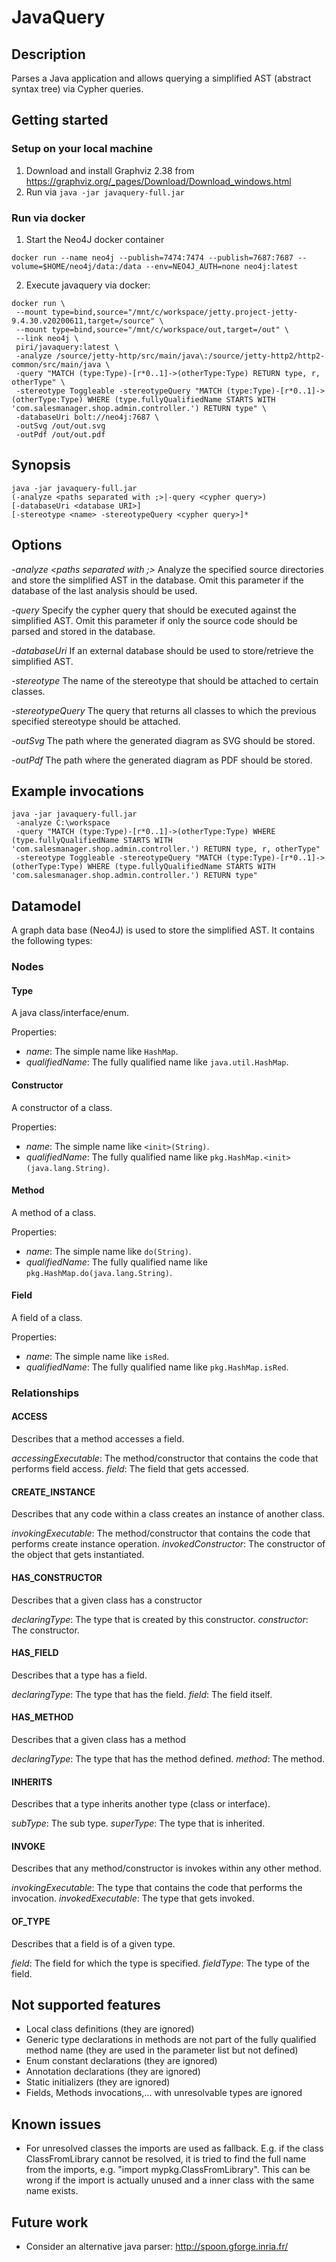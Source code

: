 # JavaQuery

## Description
Parses a Java application and allows querying a simplified AST (abstract syntax tree) via Cypher queries.

## Getting started
### Setup on your local machine
1. Download and install Graphviz 2.38 from https://graphviz.org/_pages/Download/Download_windows.html
2. Run via `java -jar javaquery-full.jar`

### Run via docker
1. Start the Neo4J docker container
```
docker run --name neo4j --publish=7474:7474 --publish=7687:7687 --volume=$HOME/neo4j/data:/data --env=NEO4J_AUTH=none neo4j:latest
```
2. Execute javaquery via docker: 
```
docker run \
 --mount type=bind,source="/mnt/c/workspace/jetty.project-jetty-9.4.30.v20200611,target=/source" \
 --mount type=bind,source="/mnt/c/workspace/out,target=/out" \
 --link neo4j \
 piri/javaquery:latest \
 -analyze /source/jetty-http/src/main/java\:/source/jetty-http2/http2-common/src/main/java \
 -query "MATCH (type:Type)-[r*0..1]->(otherType:Type) RETURN type, r, otherType" \
 -stereotype Toggleable -stereotypeQuery "MATCH (type:Type)-[r*0..1]->(otherType:Type) WHERE (type.fullyQualifiedName STARTS WITH 'com.salesmanager.shop.admin.controller.') RETURN type" \
 -databaseUri bolt://neo4j:7687 \
 -outSvg /out/out.svg
 -outPdf /out/out.pdf
```

## Synopsis
```
java -jar javaquery-full.jar 
(-analyze <paths separated with ;>|-query <cypher query>)
[-databaseUri <database URI>]
[-stereotype <name> -stereotypeQuery <cypher query>]*
```

## Options
*-analyze <paths separated with ;>*
Analyze the specified source directories and store the simplified AST in the database. Omit this parameter if the database of the last analysis should be used.

*-query <cypher query>*
Specify the cypher query that should be executed against the simplified AST. Omit this parameter if only the source code should be parsed and stored in the database.

*-databaseUri <database URI>*
If an external database should be used to store/retrieve the simplified AST.

*-stereotype*
The name of the stereotype that should be attached to certain classes.

*-stereotypeQuery*
The query that returns all classes to which the previous specified stereotype should be attached.

*-outSvg*
The path where the generated diagram as SVG should be stored.

*-outPdf*
The path where the generated diagram as PDF should be stored.

## Example invocations
```
java -jar javaquery-full.jar
 -analyze C:\workspace
 -query "MATCH (type:Type)-[r*0..1]->(otherType:Type) WHERE (type.fullyQualifiedName STARTS WITH 'com.salesmanager.shop.admin.controller.') RETURN type, r, otherType"
 -stereotype Toggleable -stereotypeQuery "MATCH (type:Type)-[r*0..1]->(otherType:Type) WHERE (type.fullyQualifiedName STARTS WITH 'com.salesmanager.shop.admin.controller.') RETURN type"
```

## Datamodel
A graph data base (Neo4J) is used to store the simplified AST. It contains the following types:

### Nodes
#### Type
A java class/interface/enum.

Properties:
- *name*: The simple name like `HashMap`.
- *qualifiedName*: The fully qualified name like `java.util.HashMap`.

#### Constructor
A constructor of a class.

Properties:
- *name*: The simple name like `<init>(String)`.
- *qualifiedName*: The fully qualified name like `pkg.HashMap.<init>(java.lang.String)`.

#### Method
A method of a class.

Properties:
- *name*: The simple name like `do(String)`.
- *qualifiedName*: The fully qualified name like `pkg.HashMap.do(java.lang.String)`.

#### Field
A field of a class.

Properties:
- *name*: The simple name like `isRed`.
- *qualifiedName*: The fully qualified name like `pkg.HashMap.isRed`.

### Relationships
#### ACCESS
Describes that a method accesses a field.

*accessingExecutable*: The method/constructor that contains the code that performs field access.
*field*: The field that gets accessed.

#### CREATE_INSTANCE
Describes that any code within a class creates an instance of another class.

*invokingExecutable*: The method/constructor that contains the code that performs create instance operation.
*invokedConstructor*: The constructor of the object that gets instantiated.

#### HAS_CONSTRUCTOR
Describes that a given class has a constructor

*declaringType*: The type that is created by this constructor. 
*constructor*: The constructor.

#### HAS_FIELD
Describes that a type has a field.

*declaringType*: The type that has the field.
*field*: The field itself.

#### HAS_METHOD
Describes that a given class has a method

*declaringType*: The type that has the method defined.
*method*: The method.

#### INHERITS
Describes that a type inherits another type (class or interface).

*subType*: The sub type.
*superType*: The type that is inherited.

#### INVOKE
Describes that any method/constructor is invokes within any other method.

*invokingExecutable*: The type that contains the code that performs the invocation.
*invokedExecutable*: The type that gets invoked.

#### OF_TYPE
Describes that a field is of a given type.

*field*: The field for which the type is specified.
*fieldType*: The type of the field.


## Not supported features
- Local class definitions (they are ignored)
- Generic type declarations in methods are not part of the fully qualified method name (they are used in the parameter list but not defined)
- Enum constant declarations (they are ignored)
- Annotation declarations (they are ignored)
- Static initializers (they are ignored)
- Fields, Methods invocations,... with unresolvable types are ignored

## Known issues
- For unresolved classes the imports are used as fallback. E.g. if the class ClassFromLibrary cannot be resolved, it is tried to find the full name from the imports, e.g. "import mypkg.ClassFromLibrary". This can be wrong if the import is actually unused and a inner class with the same name exists. 

## Future work
* Consider an alternative java parser: http://spoon.gforge.inria.fr/

